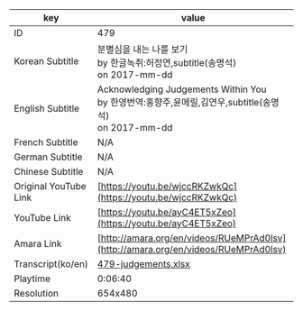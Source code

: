 |  key  |  value  |
|-------|---------|
| ID            | 479 |
| Korean Subtitle | 분별심을 내는 나를 보기<br>by 한글녹취:허정연,subtitle(송명석)<br>on 2017-mm-dd<br>|
| English Subtitle | Acknowledging Judgements Within You<br>by 한영번역:홍향주,윤메릴,김연우,subtitle(송명석)<br>on 2017-mm-dd<br>|
| French Subtitle | N/A |
| German Subtitle | N/A |
| Chinese Subtitle | N/A |
| Original YouTube Link  | [https://youtu.be/wjccRKZwkQc](https://youtu.be/wjccRKZwkQc) |
| YouTube Link  | [https://youtu.be/ayC4ET5xZeo](https://youtu.be/ayC4ET5xZeo) |
| Amara Link    | [http://amara.org/en/videos/RUeMPrAd0lsv](http://amara.org/en/videos/RUeMPrAd0lsv) |
| Transcript(ko/en) | [479-judgements.xlsx](https://github.com/jungtosociety/dharma-qna/raw/master/sub/479/479-judgements.xlsx) |
| Playtime | 0:06:40 |
| Resolution | 654x480|
